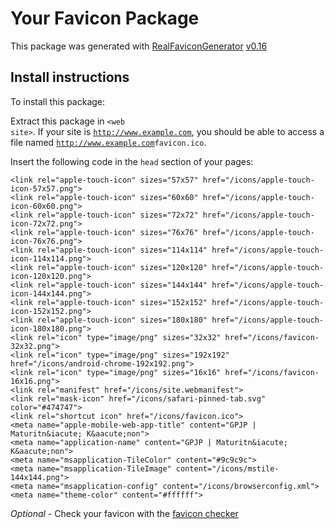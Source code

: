 # Your Favicon Package

This package was generated with [RealFaviconGenerator](https://realfavicongenerator.net/) [v0.16](https://realfavicongenerator.net/change_log#v0.16)

## Install instructions

To install this package:

Extract this package in <code>&lt;web site&gt;<?php echo /icons/ ?></code>. If your site is <code>http://www.example.com</code>, you should be able to access a file named <code>http://www.example.com<?php echo /icons/ ?>favicon.ico</code>.

Insert the following code in the `head` section of your pages:

    <link rel="apple-touch-icon" sizes="57x57" href="/icons/apple-touch-icon-57x57.png">
    <link rel="apple-touch-icon" sizes="60x60" href="/icons/apple-touch-icon-60x60.png">
    <link rel="apple-touch-icon" sizes="72x72" href="/icons/apple-touch-icon-72x72.png">
    <link rel="apple-touch-icon" sizes="76x76" href="/icons/apple-touch-icon-76x76.png">
    <link rel="apple-touch-icon" sizes="114x114" href="/icons/apple-touch-icon-114x114.png">
    <link rel="apple-touch-icon" sizes="120x120" href="/icons/apple-touch-icon-120x120.png">
    <link rel="apple-touch-icon" sizes="144x144" href="/icons/apple-touch-icon-144x144.png">
    <link rel="apple-touch-icon" sizes="152x152" href="/icons/apple-touch-icon-152x152.png">
    <link rel="apple-touch-icon" sizes="180x180" href="/icons/apple-touch-icon-180x180.png">
    <link rel="icon" type="image/png" sizes="32x32" href="/icons/favicon-32x32.png">
    <link rel="icon" type="image/png" sizes="192x192" href="/icons/android-chrome-192x192.png">
    <link rel="icon" type="image/png" sizes="16x16" href="/icons/favicon-16x16.png">
    <link rel="manifest" href="/icons/site.webmanifest">
    <link rel="mask-icon" href="/icons/safari-pinned-tab.svg" color="#474747">
    <link rel="shortcut icon" href="/icons/favicon.ico">
    <meta name="apple-mobile-web-app-title" content="GPJP | Maturitn&iacute; K&aacute;non">
    <meta name="application-name" content="GPJP | Maturitn&iacute; K&aacute;non">
    <meta name="msapplication-TileColor" content="#9c9c9c">
    <meta name="msapplication-TileImage" content="/icons/mstile-144x144.png">
    <meta name="msapplication-config" content="/icons/browserconfig.xml">
    <meta name="theme-color" content="#ffffff">

*Optional* - Check your favicon with the [favicon checker](https://realfavicongenerator.net/favicon_checker)